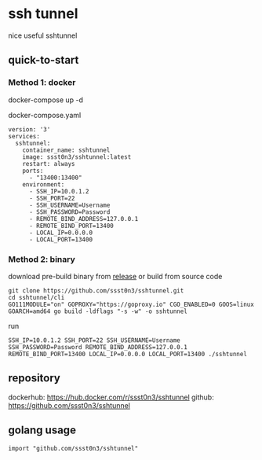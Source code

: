 # ssh tunnel
nice useful sshtunnel 

## quick-to-start

### Method 1: docker
docker-compose up -d

docker-compose.yaml
```
version: '3'
services:
  sshtunnel:
    container_name: sshtunnel
    image: ssst0n3/sshtunnel:latest
    restart: always
    ports:
      - "13400:13400"
    environment:
      - SSH_IP=10.0.1.2
      - SSH_PORT=22
      - SSH_USERNAME=Username
      - SSH_PASSWORD=Password
      - REMOTE_BIND_ADDRESS=127.0.0.1
      - REMOTE_BIND_PORT=13400
      - LOCAL_IP=0.0.0.0
      - LOCAL_PORT=13400
```

### Method 2: binary

download pre-build binary from [release](https://github.com/ssst0n3/sshtunnel/releases) 
or build from source code 
```!
git clone https://github.com/ssst0n3/sshtunnel.git
cd sshtunnel/cli
GO111MODULE="on" GOPROXY="https://goproxy.io" CGO_ENABLED=0 GOOS=linux GOARCH=amd64 go build -ldflags "-s -w" -o sshtunnel
```

run
```!
SSH_IP=10.0.1.2 SSH_PORT=22 SSH_USERNAME=Username SSH_PASSWORD=Password REMOTE_BIND_ADDRESS=127.0.0.1 REMOTE_BIND_PORT=13400 LOCAL_IP=0.0.0.0 LOCAL_PORT=13400 ./sshtunnel
```

## repository
dockerhub: https://hub.docker.com/r/ssst0n3/sshtunnel
github: https://github.com/ssst0n3/sshtunnel

## golang usage
```
import "github.com/ssst0n3/sshtunnel"
```
 
